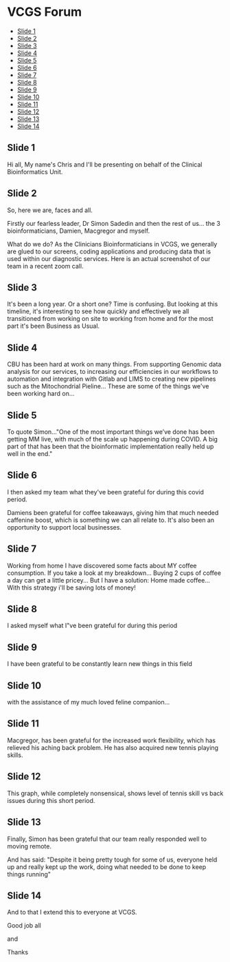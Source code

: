 # VCGS Forum 
<!-- vscode-markdown-toc -->
* [Slide 1](#Slide1)
* [Slide 2](#Slide2)
* [Slide 3](#Slide3)
* [Slide 4](#Slide4)
* [Slide 5](#Slide5)
* [Slide 6](#Slide6)
* [Slide 7](#Slide7)
* [Slide 8](#Slide8)
* [Slide 9](#Slide9)
* [Slide 10](#Slide10)
* [Slide 11](#Slide11)
* [Slide 12](#Slide12)
* [Slide 13](#Slide13)
* [Slide 14](#Slide14)

<!-- vscode-markdown-toc-config
	numbering=false
	autoSave=true
	/vscode-markdown-toc-config -->
<!-- /vscode-markdown-toc -->

## <a name='Slide1'></a>Slide 1

Hi all, My name's Chris and I'll be presenting on behalf of the Clinical Bioinformatics Unit.

## <a name='Slide2'></a>Slide 2

So, here we are, faces and all.

Firstly our fearless leader, Dr Simon Sadedin and then the rest of us... the 3 bioinformaticians, Damien, Macgregor and myself.

What do we do? As the Clinicians Bioinformaticians in VCGS, we generally are glued to our screens, coding applications and producing data that is used within our diagnostic services.
Here is an actual screenshot of our team in a recent zoom call.

## <a name='Slide3'></a>Slide 3

It's been a long year. Or a short one? Time is confusing. But looking at this timeline, it's interesting to see how quickly and effectively we all transitioned from working on site to working from home and for the most part it's been Business as Usual.

## <a name='Slide4'></a>Slide 4 

CBU has been hard at work on many things. 
From supporting Genomic data analysis for our services,
to 
increasing our efficiencies in our workflows
to
automation and integration with Gitlab and LIMS
to creating new pipelines such as the Mitochondrial Pieline...
These are some of the things we've been working hard on...

## <a name='Slide5'></a>Slide 5

To quote Simon..."One of the most important things we’ve done has been getting MM live, with much of the scale up happening during COVID.
A big part of that has been that the bioinformatic implementation really held up well in the end."

## <a name='Slide6'></a>Slide 6

I then asked my team what they've been grateful for during this covid period.

Damiens been grateful for coffee takeaways, giving him that much needed caffenine boost, which is something we can all relate to. It's also been an opportunity to support local businesses.

## <a name='Slide7'></a>Slide 7

Working from home I have discovered some facts about MY coffee consumption. 
If you take a look at my breakdown...
Buying 2 cups of coffee a day can get a little pricey...
But I have a solution: Home made coffee...
With this strategy i'll be saving lots of money!

## <a name='Slide8'></a>Slide 8

I asked myself what I"ve been grateful for during this period

## <a name='Slide9'></a>Slide 9
I have been grateful to be constantly learn new things in this field 

## <a name='Slide10'></a>Slide 10

with the assistance of my much loved feline companion...

## <a name='Slide11'></a>Slide 11

Macgregor, has been grateful for the increased work flexibility, which has relieved his aching back problem.
He has also acquired new tennis playing skills.

## <a name='Slide12'></a>Slide 12

This graph, while completely nonsensical, shows level of tennis skill vs back issues during this short period. 

## <a name='Slide13'></a>Slide 13 

Finally, Simon has been grateful that  our team really responded well to moving remote.

And has said: "Despite it being pretty tough for some of us, everyone held up and really kept up the work, doing what needed to be done to keep things running"

## <a name='Slide14'></a>Slide 14 

And to that I extend this to everyone at VCGS.

Good job all 

and

Thanks


